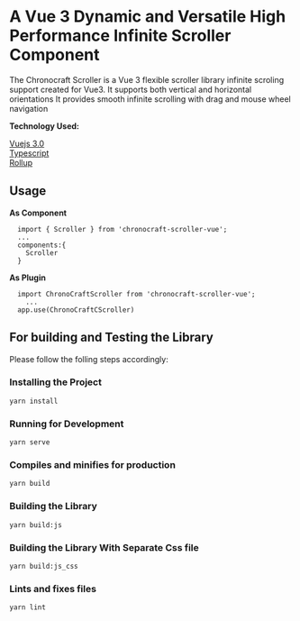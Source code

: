 # A Vue 3 Dynamic and Versatile High Performance Infinite Scroller Component

The Chronocraft Scroller is a Vue 3 flexible scroller library infinite scroling support created for Vue3.
It supports both vertical and horizontal orientations
It provides smooth infinite scrolling with drag and mouse wheel navigation

**Technology Used:**

[Vuejs 3.0](https://github.com/vuejs/vue-next)\
[Typescript](https://github.com/microsoft/TypeScript)\
[Rollup](https://github.com/rollup/rollup)

## Usage 
**As Component**
```
  import { Scroller } from 'chronocraft-scroller-vue';
  ...
  components:{
    Scroller
  }
```

**As Plugin**
```
  import ChronoCraftScroller from 'chronocraft-scroller-vue';
    ...
  app.use(ChronoCraftCScroller)
```


## For building and Testing the Library

Please follow the folling steps accordingly:

### Installing the Project
```
yarn install
```

### Running for Development
```
yarn serve
```

### Compiles and minifies for production
```
yarn build
```

### Building the Library
```
yarn build:js
```

### Building the Library With Separate Css file
```
yarn build:js_css
```

### Lints and fixes files
```
yarn lint
```

